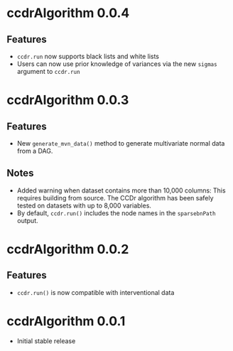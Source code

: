 # ccdrAlgorithm 0.0.4

## Features

* `ccdr.run` now supports black lists and white lists
* Users can now use prior knowledge of variances via the new `sigmas` argument to `ccdr.run`

# ccdrAlgorithm 0.0.3

## Features

* New `generate_mvn_data()` method to generate multivariate normal data from a DAG.

## Notes

* Added warning when dataset contains more than 10,000 columns: This requires building from source. The CCDr algorithm has been safely tested on datasets with up to 8,000 variables.
* By default, `ccdr.run()` includes the node names in the `sparsebnPath` output.

# ccdrAlgorithm 0.0.2

## Features

* `ccdr.run()` is now compatible with interventional data

# ccdrAlgorithm 0.0.1

* Initial stable release


